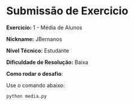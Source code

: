 # Submissão de Exercicio

**Exercicio:** 1 - Média de Alunos

**Nickname:** JBernanos

**Nível Técnico:** Estudante

**Dificuldade de Resolução:** Baixa

**Como rodar o desafio**: 

Use o comando abaixo: 
```bash
python media.py
```